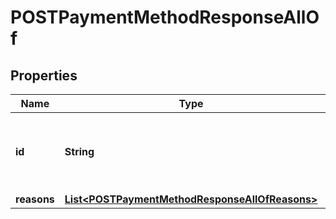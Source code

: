 

# POSTPaymentMethodResponseAllOf


## Properties

| Name | Type | Description | Notes |
|------------ | ------------- | ------------- | -------------|
|**id** | **String** | Internal ID of the payment method that was created.  |  [optional] |
|**reasons** | [**List&lt;POSTPaymentMethodResponseAllOfReasons&gt;**](POSTPaymentMethodResponseAllOfReasons.md) |  |  [optional] |



